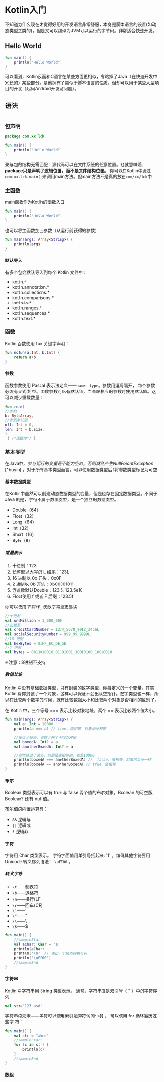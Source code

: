 # Kotlin入门

不知道为什么现在才觉得好用的开发语言非常舒服，本身是脚本语言的设置(如动态类型之类的)，但是又可以编译为JVM可以运行的字节码。非常适合快速开发。

## Hello World

```Kotlin
fun main() {
    println("Hello World")
}
```

可以看到，Kotlin反而和C语言在某些方面更相似，省略掉了Java（在快速开发中冗长的）某些部分。是他拥有了类似于脚本语言的性质。但却可以用于某些大型项目的开发（起码Android开发没问题）。

## 语法

```Kotlin
```

### 包声明

```Kotlin
package com.xx.lck

fun main() {
    println("Hello World")
}
```

录与包的结构无需匹配：源代码可以在文件系统的任意位置。也就意味着， **package只是声明了逻辑位置，而不是文件结构位置。** 你可以在Kotlin中通过`com.xx.lck.main()`来调用main方法。但main方法不是真的放在`com/xx/lck`中

### 主函数

main函数作为Kotlin的函数入口

```Kotlin
fun main() {
    println("Hello World")
}
```

也可以将主函数加上参数（从运行前获得的参数）

```Kotlin
fun main(args: Array<String>) {
    println(args)
}
```

#### 默认导入

有多个包会默认导入到每个 Kotlin 文件中：

* kotlin.*
* kotlin.annotation.*
* kotlin.collections.*
* kotlin.comparisons.*
* kotlin.io.*
* kotlin.ranges.*
* kotlin.sequences.*
* kotlin.text.*

### 函数

Kotlin 函数使用 fun 关键字声明：

```Kotlin
fun nofun(a:Int, b:Int) {
    return a+b
}
```

#### 参数

函数参数使用 Pascal 表示法定义——`name: type`。参数用逗号隔开， 每个参数必须有显式类
型。函数参数可以有默认值，当省略相应的参数时使用默认值。这可以减少重载数量：

```Kotlin
fun read(
//参数
b: ByteArray,
//参数默认值
off: Int = 0,
len: Int = b.size,
)
 { /*函数体*/ }

```

### 基本类型

在Java中，*参与运行的变量是不能为空的，否则就会产生NullPoiontException* [^buyin] ，对于所有基本类型而言，可以使用数据类型后`?`将参数类型标记为可空

#### 基本数据类型

在Kotlin中虽然可以创建动态数据类型的变量，但是也存在固定数据类型。不同于 Java 的是，字符不属于数值类型，是一个独立的数据类型。

* Double（64）
* Float（32）
* Long（64）
* Int（32）
* Short（16）
* Byte（8）

##### 常量表示

1. 十进制：123
2. 长整型以大写的 L 结尾：123L
3. 16 进制以 0x 开头：0x0F
4. 2 进制以 0b 开头：0b00001011
5. 浮点数默认Double：123.5, 123.5e10
6. Float使用 f 或者 F 后缀：123.5f

你可以使用*下划线*<kbd>_</kbd> 使数字常量更易读

```Kotlin
//十进制
val oneMillion = 1_000_000
//长整型
val creditCardNumber = 1234_5678_9012_3456L
val socialSecurityNumber = 999_99_9999L
//16 进制
val hexBytes = 0xFF_EC_DE_5E
//2 进制
val bytes = 0b11010010_01101001_10010100_10010010
```

✳注意：8进制不支持

##### 数值比较

Kotlin 中没有基础数据类型，只有封装的数字类型，你每定义的一个变量，其实 Kotlin 帮你封装了一个对象，这样可以保证不会出现空指针。数字类型也一样，所以在比较两个数字的时候，就有比较数据大小和比较两个对象是否相同的区别了。

在 Kotlin 中，三个等号 === 表示比较对象地址，两个 == 表示比较两个值大小。

```Kotlin
fun main(args: Array<String>) {
    val a: Int = 10000
    println(a === a) // true，值相等，对象地址相等

    //经过了装箱，创建了两个不同的对象
    val boxedA: Int? = a
    val anotherBoxedA: Int? = a

    //虽然经过了装箱，但是值是相等的，都是10000
    println(boxedA === anotherBoxedA) //  false，值相等，对象地址不一样
    println(boxedA == anotherBoxedA) // true，值相等
}
```

#### 布尔

Boolean 类型表示可以有 true 与 false 两个值的布尔对象。Boolean 的可空版 Boolean? 还有 null 值。

布尔值的内置运算有：

* `&&` 逻辑与
* `||` 逻辑或
* `!` 逻辑非

#### 字符

字符用 Char 类型表示。 字符字面值用单引号括起来: '1' 。编码其他字符要用 Unicode 转义序列语法： `\uFF00` 。

##### 转义字符

* `\t`——制表符
* `\b`——退格符
* `\n`——换行(LF)
* `\r`——回车(CR)
* `\'`——\'
* `\"`——\"
* `\\`——\\
* `\$`——\$

```Kotlin
fun main() {
    //sampleStart
    val aChar: Char = 'a'
    println(aChar)
    println('\n') // 输出一个额外的换行符
    println('\uFF00')
    //sampleEnd
}
```

#### 字符串

Kotlin 中字符串用 String 类型表示。 通常，字符串值是双引号（ " ）中的字符序列

```Kotlin
val str="123 asd"
```

字符串的元素——字符可以使用索引运算符访问: s[i] 。 可以使用 for 循环遍历这些字
符：

```Kotlin
fun main() {
    val str = "abcd"
    //sampleStart
    for (c in str) {
        println(c)
    }
    //sampleEnd
}
```

#### 数组
